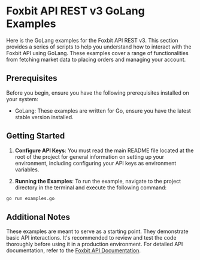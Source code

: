 # Foxbit API REST v3 GoLang Examples

Here is the GoLang examples for the Foxbit API REST v3. This section provides a series of scripts to help you understand how to interact with the Foxbit API using GoLang. These examples cover a range of functionalities from fetching market data to placing orders and managing your account.

## Prerequisites

Before you begin, ensure you have the following prerequisites installed on your system:

- GoLang: These examples are written for Go, ensure you have the latest stable version installed.

## Getting Started

1. **Configure API Keys**: You must read the main README file located at the root of the project for general information on setting up your environment, including configuring your API keys as environment variables.

2. **Running the Examples**: To run the example, navigate to the project directory in the terminal and execute the following command:

```bash
go run examples.go
```

## Additional Notes

These examples are meant to serve as a starting point. They demonstrate basic API interactions. It's recommended to review and test the code thoroughly before using it in a production environment.
For detailed API documentation, refer to the [Foxbit API Documentation](https://docs.foxbit.com.br/).
